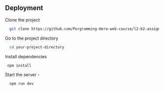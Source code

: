 ## Deployment

Clone the project

```bash
  git clone https://github.com/Porgramming-Hero-web-course/l2-b2-assignment-6-backend-jubayer1418.git
```

Go to the project directory

```bash
  cd your-project-directory
```

Install dependencies

```bash
 npm install
```

Start the server -

```bash
  npm run dev
```
